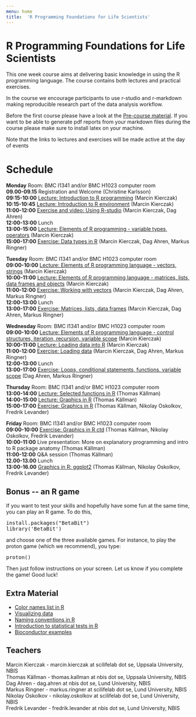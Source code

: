 ```yaml
---
menu: home
title:  'R Programming Foundations for Life Scientists'
---
```


# R Programming Foundations for Life Scientists

This one week course aims at delivering basic knowledge in using the R
programming language. The course contains both lectures and practical
exercises.

In the course we encourage participants to use r-studio and
r-markdown making reproducible research part of the data analysis
workflow.

Before the first course please have a look at the [Pre-course
material](precourse). If you want to be able to generate pdf reports
from your markdown files during the course please make sure to install
latex on your machine.

Note that the links to lectures and exercises will be made active at the day of events
# Schedule

**Monday**
Room: BMC I1341 and/or BMC H1023 computer room<br>
**09.00-09.15** Registration and Welcome (Christine Karlsson)<br>
**09:15-10:00** [Lecture: Introduction to R programming](lecture/Lecture_1_-_Introduction.pdf) (Marcin Kierczak)<br>
**10:15-10:45** [Lecture: Introduction to R environment](lecture/Lecture_2_-_REnvironment.pdf) (Marcin Kierczak)<br>
**11:00-12:00** [Exercise and video: Using R-studio](https://www.dropbox.com/s/3sy4ou2o8jh5syf/RCourseVideo.mov?dl=0) (Marcin Kierczak, Dag Ahren)<br>
**12:00-13:00** Lunch<br>
**13:00-15:00** [Lecture: Elements of R programming - variable types, operators](lecture/Lecture_3_-_Elements1.pdf) (Marcin Kierczak)<br>
**15:00-17:00** [Exercise: Data types in R](exercise/DataTypes) (Marcin Kierczak, Dag Ahren, Markus Ringner)<br>

**Tuesday**
Room: BMC I1341 and/or BMC H1023 computer room<br>
**09:00-10:00** [Lecture: Elements of R programming language - vectors, strings](lecture/Lecture_4_-_Elements2.pdf) (Marcin Kierczak)<br>
**10:00-11:00** [Lecture: Elements of R programming language - matrices, lists, data frames and objects](lecture/Lecture_5_-_Elements3.pdf) (Marcin Kierczak)<br>
**11:00-12:00** [Exercise: Working with vectors](exercise/Vectors) (Marcin Kierczak, Dag Ahren, Markus Ringner)<br>
**12:00-13:00** Lunch<br>
**13:00-17:00** [Exercise: Matrices, lists, data frames](exercise/Dataframes) (Marcin Kierczak, Dag Ahren, Markus Ringner)<br>

**Wednesday**
Room: BMC I1341 and/or BMC H1023 computer room<br>
**09:00-10:00** [Lecture: Elements of R programming language - control structures, iteration, recursion, variable scope](lecture/Lecture_6_-_Elements4.pdf) (Marcin Kierczak)<br>
**10:00-11:00** [Lecture: Loading data into R](lecture/Lecture_7_-_Loading_data.pdf) (Marcin Kierczak)<br>
**11:00-12:00** [Exercise: Loading data](exercise/LoadData) (Marcin Kierczak, Dag Ahren, Markus Ringner)<br>
**12:00-13:00** Lunch<br>
**13:00-17:00** [Exercise: Loops, conditional statements, functions, variable scope](exercise/Loops) (Dag Ahren, Markus Ringner)<br>


**Thursday**
Room: BMC I1341 and/or BMC H1023 computer room<br>
**13:00-14:00** [Lecture: Selected functions in R](/lecture/Lecture_8_-_SelectedFns.pdf) (Thomas Källman)<br>
**14:00-15:00** [Lecture: Graphics in R](lecture/Lecture_9_-_Graphics.pdf) (Thomas Källman)<br>
**15:00-17:00** [Exercise: Graphics in R](exercise/PlotHandson) (Thomas Källman, Nikolay Oskolkov, Fredrik Levander)<br>

**Friday**
Room: BMC I1341 and/or BMC H1023 computer room<br>
**09:00-10:00** [Exercise: Graphics in R ctd](exercise/PlotHandson) (Thomas Källman, Nikolay Oskolkov, Fredrik Levander)<br>
**10:00-11:00** Live presentation: More on explanatory programming and intro to R package anatomy (Thomas Källman)<br>
**11:00-12:00** Q&A session (Thomas Källman)<br>
**12.00-13.00** Lunch<br>
**13:00-16.00** [Graphics in R: ggplot2](exercise/ggplots) (Thomas Källman, Nikolay Oskolkov, Fredrik Levander)<br>

## Bonus -- an R game
If you want to test your skills and hopefully have some fun at the same time, you can play an R game. To do this,
<pre>
install.packages("BetaBit")
library('BetaBit')
</pre>
and choose one of the three available games. For instance, to play the proton game (which we recommend), you type:
<pre>
proton()
</pre>
Then just follow instructions on your screen. Let us know if you complete the game! Good luck!

## Extra Material
- [Color names list in R](files/Rcolor.pdf)
- [Visualizing data](files/rules_for_using_color.pdf)
- [Naming conventions in R](files/Rnaming.pdf)
- [Introduction to statistical tests in R](files/statests.pdf)
- [Bioconductor examples](https://f1000research.com/channels/bioconductor)

## Teachers
Marcin Kierczak - marcin.kierczak at scilifelab dot se, Uppsala University, NBIS<br>
Thomas Källman - thomas.kallman at nbis dot se, Uppsala University, NBIS<br>
Dag Ahren - dag.ahren at nbis dot se, Lund University, NBIS<br>
Markus Ringner - markus.ringner at scilifelab dot se, Lund University, NBIS<br>
Nikolay Oskolkov - nikolay.oskolkov at scilifelab dot se, Lund University, NBIS<br>
Fredrik Levander - fredrik.levander at nbis dot se, Lund University, NBIS<br>
